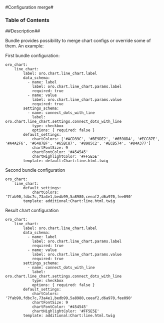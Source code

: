 #Configuration merge#

### Table of Contents ###

##Description##

Bundle provides possibility to merge chart configs or override some of them. An example:

First bundle configuration:

	oro_chart:
	    line_chart:
	        label: oro.chart.line_chart.label
	        data_schema:
	          - name: label
	            label: oro.chart.line_chart.params.label
	            required: true
	          - name: value
	            label: oro.chart.line_chart.params.value
	            required: true
	        settings_schema:
	          - name: connect_dots_with_line
	            label: oro.chart.line_chart.settings.connect_dots_with_line
	            type: checkbox
	            options: { required: false }
	        default_settings:
	            chartColors: ['#ACD39C', '#BE9DE2', '#6598DA', '#ECC87E', '#A4A2F6', '#6487BF', '#65BC87', '#8985C2', '#ECB574', '#84A377']
	            chartFontSize: 9
	            chartFontColor: '#454545'
	            chartHighlightColor: '#FF5E5E'
	        template: default:Chart:line.html.twig


Second bundle configuration

	oro_chart:
	    line_chart:
	        default_settings:
	            chartColors: '7fab90,fdbc7c,73a4e1,bedb99,5a8980,ceeaf2,d6a970,fee090'
	        template: additional:Chart:line.html.twig


Result chart configuration

	oro_chart:
	    line_chart:
	        label: oro.chart.line_chart.label
	        data_schema:
	          - name: label
	            label: oro.chart.line_chart.params.label
	            required: true
	          - name: value
	            label: oro.chart.line_chart.params.value
	            required: true
	        settings_schema:
	          - name: connect_dots_with_line
	            label: oro.chart.line_chart.settings.connect_dots_with_line
	            type: checkbox
	            options: { required: false }
	        default_settings:
	            chartColors: '7fab90,fdbc7c,73a4e1,bedb99,5a8980,ceeaf2,d6a970,fee090'
	            chartFontSize: 9
	            chartFontColor: '#454545'
	            chartHighlightColor: '#FF5E5E'
	        template: additional:Chart:line.html.twig

